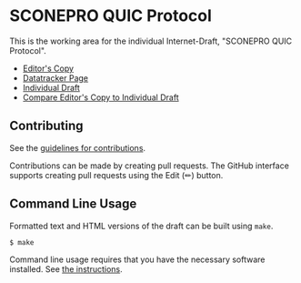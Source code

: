 # SCONEPRO QUIC Protocol

This is the working area for the individual Internet-Draft, "SCONEPRO QUIC Protocol".

* [Editor's Copy](https://mjoras.github.io/sconepro-quic-protocol/#go.draft-joras-sconepro-quic-protocol.html)
* [Datatracker Page](https://datatracker.ietf.org/doc/draft-joras-sconepro-quic-protocol)
* [Individual Draft](https://datatracker.ietf.org/doc/html/draft-joras-sconepro-quic-protocol)
* [Compare Editor's Copy to Individual Draft](https://mjoras.github.io/sconepro-quic-protocol/#go.draft-joras-sconepro-quic-protocol.diff)


## Contributing

See the
[guidelines for contributions](https://github.com/mjoras/sconepro-quic-protocol/blob/main/CONTRIBUTING.md).

Contributions can be made by creating pull requests.
The GitHub interface supports creating pull requests using the Edit (✏) button.


## Command Line Usage

Formatted text and HTML versions of the draft can be built using `make`.

```sh
$ make
```

Command line usage requires that you have the necessary software installed.  See
[the instructions](https://github.com/martinthomson/i-d-template/blob/main/doc/SETUP.md).

